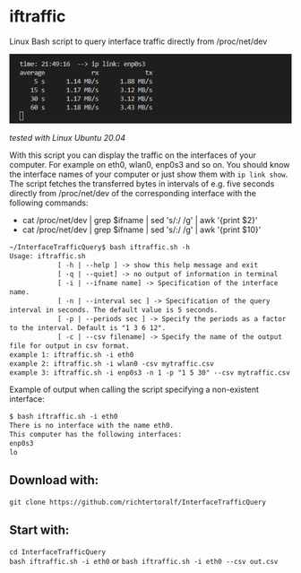 # iftraffic
Linux Bash script to query interface traffic directly from /proc/net/dev

![Screenshot](https://github.com/richtertoralf/InterfaceTrafficQuery/blob/93c94a36c46bf20e6650362c176b52b50ef7af52/Screenshot_linkRxTxV2.png "linkRxTxV2.sh")

*tested with Linux Ubuntu 20.04*  

With this script you can display the traffic on the interfaces of your computer. For example on eth0, wlan0, enp0s3 and so on.
You should know the interface names of your computer or just show them with `ip link show`.
The script fetches the transferred bytes in intervals of e.g. five seconds directly from /proc/net/dev of the corresponding interface with the following commands:  
- cat /proc/net/dev | grep $ifname | sed 's/:/ /g' | awk '{print $2}'  
- cat /proc/net/dev | grep $ifname | sed 's/:/ /g' | awk '{print $10}'  

```
~/InterfaceTrafficQuery$ bash iftraffic.sh -h
Usage: iftraffic.sh 
            [ -h | --help ] -> show this help message and exit
            [ -q | --quiet] -> no output of information in terminal
            [ -i | --ifname name] -> Specification of the interface name.
            [ -n | --interval sec ] -> Specification of the query interval in seconds. The default value is 5 seconds.
            [ -p | --periods sec ] -> Specify the periods as a factor to the interval. Default is "1 3 6 12".
            [ -c | --csv filename] -> Specify the name of the output file for output in csv format.
example 1: iftraffic.sh -i eth0
example 2: iftraffic.sh -i wlan0 -csv mytraffic.csv
example 3: iftraffic.sh -i enp0s3 -n 1 -p "1 5 30" --csv mytraffic.csv
```

Example of output when calling the script specifying a non-existent interface:
```
$ bash iftraffic.sh -i eth0
There is no interface with the name eth0.
This computer has the following interfaces:
enp0s3
lo
```
## Download with:  
`git clone https://github.com/richtertoralf/InterfaceTrafficQuery` 
## Start with:
`cd InterfaceTrafficQuery`  
`bash iftraffic.sh -i eth0` or `bash iftraffic.sh -i eth0 --csv out.csv`  
